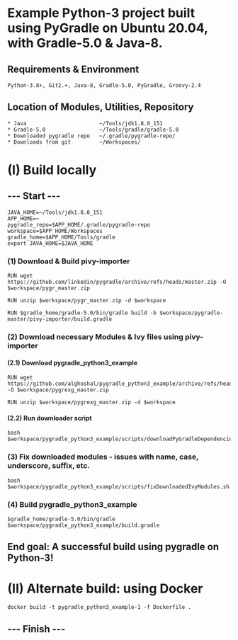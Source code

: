 # Example Python-3 project built using PyGradle on Ubuntu 20.04, with Gradle-5.0 & Java-8.

## Requirements & Environment
	Python-3.8+, Git2.+, Java-8, Gradle-5.0, PyGradle, Groovy-2.4

## Location of Modules, Utilities, Repository

	* Java                    	 ~/Tools/jdk1.8.0_151
	* Gradle-5.0              	 ~/Tools/gradle/gradle-5.0
	* Downloaded pygradle repo	 ~/.gradle/pygradle-repo/
	* Downloads from git       	 ~/Workspaces/

# (I) Build locally
## --- Start ---
	JAVA_HOME=~/Tools/jdk1.8.0_151
	APP_HOME=~
	pygradle_repo=$APP_HOME/.gradle/pygradle-repo
	workspace=$APP_HOME/Workspaces
	gradle_home=$APP_HOME/Tools/gradle
	export JAVA_HOME=$JAVA_HOME
	
### (1) Download & Build pivy-importer
	RUN wget https://github.com/linkedin/pygradle/archive/refs/heads/master.zip -O $workspace/pygr_master.zip
		
	RUN unzip $workspace/pygr_master.zip -d $workspace
		
	RUN $gradle_home/gradle-5.0/bin/gradle build -b $workspace/pygradle-master/pivy-importer/build.gradle

### (2) Download necessary Modules & Ivy files using pivy-importer
#### (2.1) Download pygradle_python3_example
	RUN wget https://github.com/alghoshal/pygradle_python3_example/archive/refs/heads/main.zip -O $workspace/pygrexg_master.zip
	
	RUN unzip $workspace/pygrexg_master.zip -d $workspace

#### (2.2) Run downloader script
	bash $workspace/pygradle_python3_example/scripts/downloadPyGradleDependencies.sh

### (3) Fix downloaded modules - issues with name, case, underscore, suffix, etc.
	bash $workspace/pygradle_python3_example/scripts/fixDownloadedIvyModules.sh

### (4) Build pygradle_python3_example 
	$gradle_home/gradle-5.0/bin/gradle $workspace/pygradle_python3_example/build.gradle

## End goal: A successful build using pygradle on Python-3! 

# (II) Alternate build: using Docker
	docker build -t pygradle_python3_example-1 -f Dockerfile .

## --- Finish ---
